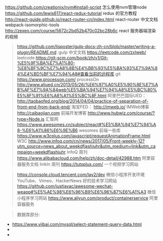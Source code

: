 https://github.com/creationix/nvm#install-script   怎么使用nvm管理node
https://github.com/lewis617/react-redux-tutorial  redux 的官方教程
http://react-guide.github.io/react-router-cn/index.html  react-router 中文文档
webpack-isomorphic-tools 
http://zexeo.com/course/5672c2bd52b470c02bc28b6c  react 服务器端渲染的视频



>https://github.com/lisposter/gulp-docs-zh-cn/blob/master/writing-a-plugin/README.md  :gulp 中文文档
>https://leetcode.com/zxlweb/   leetcode
>https://git-scm.com/book/zh/v1/Git-%E5%9F%BA%E7%A1%80-%E8%BF%9C%E7%A8%8B%E4%BB%93%E5%BA%93%E7%9A%84%E4%BD%BF%E7%94%A8#查看当前的远程库  git
>https://www.processon.com/  processOn 
>http://www.aliued.cn/2013/05/26/%E6%97%A0%E5%90%8E%E7%AB%AF%E7%9A%84web%E5%BA%94%E7%94%A8%E5%BC%80%E5%8F%91%E6%A8%A1%E5%BC%8F.html 阿里巴巴国际UED：
>http://taobaofed.org/blog/2014/04/04/practice-of-separation-of-front-end-from-back-end/ 淘宝FED：
>http://imweb.io/  IMWeb博客
>http://caibaojian.com 前端开发博客
>http://www.hubwiz.com/course/?type=Node.js  汇智网
>https://www.awesomes.cn/subject/react#%E5%BA%94%E7%94%A8-%E6%A1%86%E6%9E%B6 wesomes 前端一些库
>https://www.w3cplus.com/javascript/requestAnimationFrame.html   W3C
>http://www.infoq.com/cn/news/2017/05/Front-weekly-12?utm_source=news_about_weekdfjashiuhr&utm_medium=link&utm_campaign=weekdfjashiuhr  InfoQ 周刊
>https://www.alibabacloud.com/help/zh/doc-detail/42988.htm 阿里容器服务文档
>linkIn 周刊
>https://tutsplus.com/  一个视频学习网站



>https://console.cloud.tencent.com/lav2/dev  微信小程序开发环境
>YouTube、Vimeo、HackerNews  好的技术学习网站
>https://github.com/justjavac/awesome-wechat-weapp#%E5%AE%98%E6%96%B9%E6%96%87%E6%A1%A3 微信小程序学习网站 
>https://www.aliyun.com/product/containerservice 阿里容器服务


>数据库部分:
* https://www.yiibai.com/mysql/select-statement-query-data.html
* 
* 